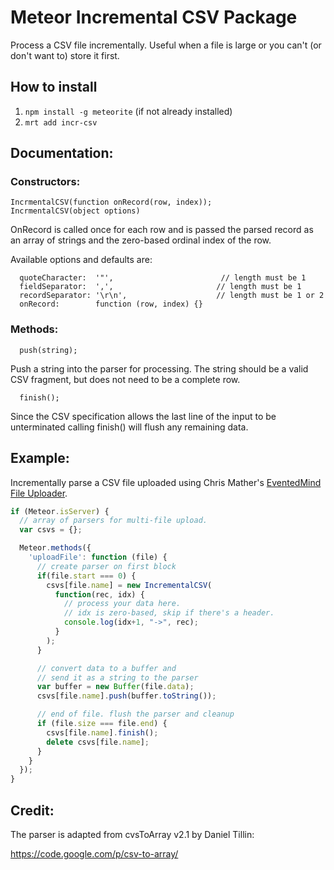 # Meteor Incremental CSV Package

Process a CSV file incrementally. Useful when a file is large or you can't (or don't want to) store it first.

## How to install
1. `npm install -g meteorite` (if not already installed)
2. `mrt add incr-csv`

## Documentation:

### Constructors:

```
IncrmentalCSV(function onRecord(row, index));
IncrmentalCSV(object options)
```

OnRecord is called once for each row and is passed the parsed record as an array of strings and the zero-based ordinal index of the row.

Available options and defaults are:
```
  quoteCharacter:  '"',                        // length must be 1
  fieldSeparator:  ',',                       // length must be 1
  recordSeparator: '\r\n',                    // length must be 1 or 2
  onRecord:        function (row, index) {}
```
### Methods:

```
  push(string);
```

Push a string into the parser for processing. The string should be a valid CSV fragment, but does not need to be a complete row.

```
  finish();
```

Since the CSV specification allows the last line of the input to be unterminated calling finish() will flush any remaining data.

## Example:

Incrementally parse a CSV file uploaded using Chris Mather's [EventedMind File Uploader](https://github.com/EventedMind/meteor-file).

```javascript
if (Meteor.isServer) {
  // array of parsers for multi-file upload.
  var csvs = {};

  Meteor.methods({
    'uploadFile': function (file) {
      // create parser on first block
      if(file.start === 0) {
        csvs[file.name] = new IncrementalCSV(
          function(rec, idx) {
            // process your data here.
            // idx is zero-based, skip if there's a header.
            console.log(idx+1, "->", rec);
          }
        );
      }

      // convert data to a buffer and
      // send it as a string to the parser
      var buffer = new Buffer(file.data);
      csvs[file.name].push(buffer.toString());

      // end of file. flush the parser and cleanup
      if (file.size === file.end) {
        csvs[file.name].finish();
        delete csvs[file.name];
      }
    }
  });
}
```

## Credit:

The parser is adapted from cvsToArray v2.1 by Daniel Tillin:

https://code.google.com/p/csv-to-array/
